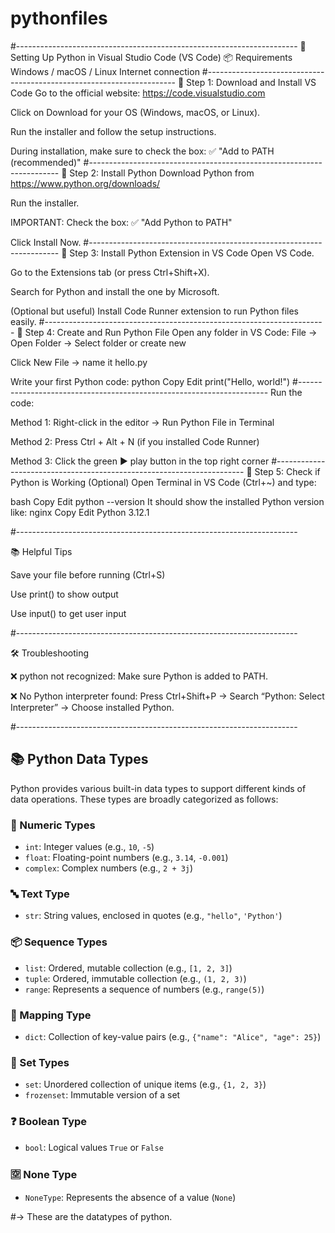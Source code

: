 # pythonfiles
#----------------------------------------------------------------------
🐍 Setting Up Python in Visual Studio Code (VS Code)
📦 Requirements
Windows / macOS / Linux
Internet connection
#----------------------------------------------------------------------
🔽 Step 1: Download and Install VS Code
Go to the official website: https://code.visualstudio.com

Click on Download for your OS (Windows, macOS, or Linux).

Run the installer and follow the setup instructions.

During installation, make sure to check the box:
✅ "Add to PATH (recommended)"
#----------------------------------------------------------------------
🔽 Step 2: Install Python
Download Python from https://www.python.org/downloads/

Run the installer.

IMPORTANT: Check the box:
✅ "Add Python to PATH"

Click Install Now.
#----------------------------------------------------------------------
🔌 Step 3: Install Python Extension in VS Code
Open VS Code.

Go to the Extensions tab (or press Ctrl+Shift+X).

Search for Python and install the one by Microsoft.

(Optional but useful) Install Code Runner extension to run Python files easily.
#----------------------------------------------------------------------
📝 Step 4: Create and Run Python File
Open any folder in VS Code:
File → Open Folder → Select folder or create new

Click New File → name it hello.py

Write your first Python code:
python
Copy
Edit
print("Hello, world!")
#----------------------------------------------------------------------
Run the code:

Method 1: Right-click in the editor → Run Python File in Terminal

Method 2: Press Ctrl + Alt + N (if you installed Code Runner)

Method 3: Click the green ▶️ play button in the top right corner
#----------------------------------------------------------------------
🧪 Step 5: Check if Python is Working (Optional)
Open Terminal in VS Code (Ctrl+~) and type:

bash
Copy
Edit
python --version
It should show the installed Python version like:
nginx
Copy
Edit
Python 3.12.1

#----------------------------------------------------------------------

📚 Helpful Tips

Save your file before running (Ctrl+S)

Use print() to show output

Use input() to get user input

#----------------------------------------------------------------------

🛠️ Troubleshooting

❌ python not recognized: Make sure Python is added to PATH.

❌ No Python interpreter found: Press Ctrl+Shift+P → Search “Python: Select Interpreter” → Choose installed Python.

#----------------------------------------------------------------------

## 📚 Python Data Types

Python provides various built-in data types to support different kinds of data operations. These types are broadly categorized as follows:

### 🔢 Numeric Types
- `int`: Integer values (e.g., `10`, `-5`)
- `float`: Floating-point numbers (e.g., `3.14`, `-0.001`)
- `complex`: Complex numbers (e.g., `2 + 3j`)

### 🔤 Text Type
- `str`: String values, enclosed in quotes (e.g., `"hello"`, `'Python'`)

### 📦 Sequence Types
- `list`: Ordered, mutable collection (e.g., `[1, 2, 3]`)
- `tuple`: Ordered, immutable collection (e.g., `(1, 2, 3)`)
- `range`: Represents a sequence of numbers (e.g., `range(5)`)

### 📘 Mapping Type
- `dict`: Collection of key-value pairs (e.g., `{"name": "Alice", "age": 25}`)

### 🔘 Set Types
- `set`: Unordered collection of unique items (e.g., `{1, 2, 3}`)
- `frozenset`: Immutable version of a set

### ❓ Boolean Type
- `bool`: Logical values `True` or `False`

### 🈳 None Type
- `NoneType`: Represents the absence of a value (`None`)
  
#-> These are the datatypes of python.